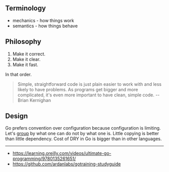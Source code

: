 ## Terminology

* mechanics - how things work
* semantics - how things behave

## Philosophy

1. Make it correct.
2. Make it clear.
3. Make it fast.

In that order.

> Simple, straightforward code is just plain easier to work with and less likely to have problems. As programs get bigger and more complicated, it's even more important to have clean, simple code. -- Brian Kernighan

## Design

Go prefers convention over configuration because configuration is limiting. Let's [group](https://github.com/ardanlabs/gotraining-studyguide/blob/master/go/design/grouping_types_2.go) by what one can do not by what one is. Little copying is better than little dependency. Cost of DRY in Go is bigger than in other languages.

---

* https://learning.oreilly.com/videos/ultimate-go-programming/9780135261651/
* https://github.com/ardanlabs/gotraining-studyguide
